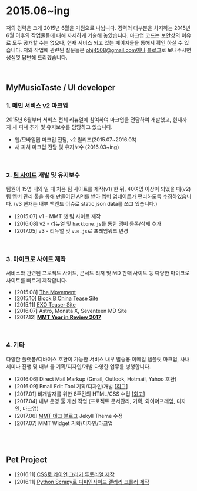# 2015.06~ing
저의 경력은 크게 2015년 6월을 기점으로 나뉩니다. 경력의 대부분을 차지하는 2015년 6월 이후의 작업물들에 대해 자세하게 기술해 놓았습니다. 마크업 코드는 보안상의 이유로 모두 공개할 수는 없으나, 현재 서비스 되고 있는 페이지들을 통해서 확인 하실 수 있습니다. 저와 작업에 관련된 질문들은 ohj4508@gmail.com이나 [블로그](http://zinee-world.tistory.com/guestbook)로 보내주시면 성심껏 답변해 드리겠습니다.

<br>

## MyMusicTaste / UI developer

### 1. [메인 서비스 v2](http://mymusictaste.com) 마크업
2015년 6월부터 서비스 전체 리뉴얼에 참여하여 마크업을 전담하여 개발했고, 현재까지 새 피쳐 추가 및 유지보수를 담당하고 있습니다.
* 웹/모바일웹 마크업 전담, v2 릴리즈(2015.07~2016.03)
* 새 피쳐 마크업 전담 및 유지보수 (2016.03~ing)

<br>

### 2. [팀 사이트](http://team.mymusictaste.com) 개발 및 유지보수
팀원이 15명 내외 일 때 처음 팀 사이트를 제작(v1) 한 뒤, 40여명 이상이 되었을 때(v2) 팀 멤버 관리 툴을 통해 만들어진 API를 받아 멤버 업데이트가 편리하도록 수정하였습니다. (v3 현재는 내부 백엔드 이슈로 static json data를 쓰고 있습니다.)
* [2015.07] v1 - MMT 첫 팀 사이트 제작
* [2016.08] v2 - 리뉴얼 및 `backbone.js`를 통한 멤버 등록/삭제 추가
* [2017.05] v3 - 리뉴얼 및 `vue.js`로 프레임워크 변경 

<br>

### 3. 마이크로 사이트 제작
서비스와 관련된 프로젝트 사이트, 콘서트 티저 및 MD 판매 사이트 등 다양한 마이크로 사이트를 빠르게 제작합니다.
* [2015.08] [The Movement](http://movement.mymusictaste.com/)
* [2015.10] [Block B China Tease Site](http://zinee-world.tistory.com/305?category=605546)
* [2015.11] [EXO Teaser Site](http://zinee-world.tistory.com/310?category=605546)
* [2016.07] Astro, Monsta X, Seventeen MD Site 
* [2017.12] **[MMT Year in Review 2017](http://2017.mymusictaste.com)**

<br>

### 4. 기타
다양한 플랫폼/디바이스 호환이 가능한 서비스 내부 발송용 이메일 템플릿 마크업, 사내 세미나 진행 및 내부 툴 기획/디자인/개발 다양한 업무를 병행합니다.
* [2016.06] Direct Mail Markup (Gmail, Outlook, Hotmail, Yahoo 호환)
* [2016.09] Email Edit Tool 기획/디자인/개발 [[회고]](http://zinee-world.tistory.com/395)
* [2017.01] 비개발자를 위한 8주간의 HTML/CSS 수업 [[회고]](http://zinee-world.tistory.com/456?category=614533) 
* [2017.04] 내부 운영 툴 개선 작업 (프로젝트 문서관리, 기획, 와이어프레임, 디자인, 마크업)
* [2017.06] [MMT 테크 블로그](http://mymusictaste.github.io) Jekyll Theme 수정
* [2017.07] MMT Widget 기획/디자인/마크업

<br>
<br>

## Pet Project
* [2016.11] [CSS로 라이언 그리기 튜토리얼 제작](http://zinee-world.tistory.com/category/CSS%20Drawing/Tutorial)
* [2016.11] [Python Scrapy로 디씨인사이드 갤러리 크롤러 제작](http://zinee-world.tistory.com/408?category=614533)
